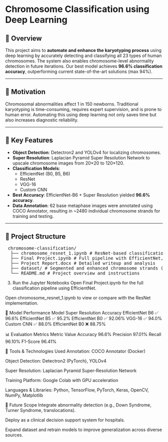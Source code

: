 # Chromosome Classification using Deep Learning

## 📌 Overview

This project aims to **automate and enhance the karyotyping process** using deep learning by accurately detecting and classifying all 23 types of human chromosomes. The system also enables chromosome-level abnormality detection in future iterations. Our best model achieves **96.6% classification accuracy**, outperforming current state-of-the-art solutions (max 94%).

---

## 🔬 Motivation

Chromosomal abnormalities affect 1 in 150 newborns. Traditional karyotyping is time-consuming, requires expert supervision, and is prone to human error. Automating this using deep learning not only saves time but also increases diagnostic reliability.

---

## 🧠 Key Features

- **Object Detection**: Detectron2 and YOLOv4 for localizing chromosomes.
- **Super Resolution**: Laplacian Pyramid Super Resolution Network to upscale chromosome images from 20×20 to 120×120.
- **Classification Models**:
  - EfficientNet (B0, B5, B6)
  - ResNet
  - VGG-16
  - Custom CNN
- **Best Accuracy**: EfficientNet-B6 + Super Resolution yielded **96.6% accuracy**.
- **Data Annotation**: 62 base metaphase images were annotated using COCO Annotator, resulting in ~2480 individual chromosome strands for training and testing.

---

## 📁 Project Structure

<pre> chromosome-classification/ 
  ├── chromosome_resnet_1.ipynb # ResNet-based classification model 
  ├── Final Project.ipynb # Full pipeline with EfficientNet, super-resolution, and classification 
  ├── Project Report.docx # Detailed writeup and analysis 
  ├── dataset/ # Segmented and enhanced chromosome strands (not included here) 
  └── README.md # Project overview and instructions 
</pre>

3. Run the Jupyter Notebooks
Open Final Project.ipynb for the full classification pipeline using EfficientNet.

Open chromosome_resnet_1.ipynb to view or compare with the ResNet implementation.

🧪 Model Performance
Model	Super Resolution	Accuracy
EfficientNet B6	✅	96.6%
EfficientNet B5	✅	95.2%
EfficientNet B0	✅	92.06%
VGG-16	✅	94.0%
Custom CNN	✅	88.0%
EfficientNet B0	❌	88.75%

📊 Evaluation Metrics
Metric	Value
Accuracy	96.6%
Precision	97.01%
Recall	96.10%
F1-Score	96.41%

🧰 Tools & Technologies Used
Annotation: COCO Annotator (Docker)

Object Detection: Detectron2 (PyTorch), YOLOv4

Super Resolution: Laplacian Pyramid Super-Resolution Network

Training Platform: Google Colab with GPU acceleration

Languages & Libraries: Python, TensorFlow, PyTorch, Keras, OpenCV, NumPy, Matplotlib

🔮 Future Scope
Integrate abnormality detection (e.g., Down Syndrome, Turner Syndrome, translocations).

Deploy as a clinical decision support system for hospitals.

Expand dataset and retrain models to improve generalization across diverse sources.

